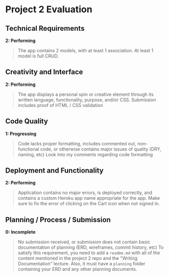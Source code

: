 # Project 2 Evaluation

## Technical Requirements
**2: Performing**
>The app contains 2 models, with at least 1 association. At least 1 model is full CRUD.

## Creativity and Interface
**2: Performing**
>The app displays a personal spin or creative element through its written language, functionality, purpose, and/or CSS. Submission includes proof of HTML / CSS validation

## Code Quality
**1: Progressing**
>Code lacks proper formatting, includes commented out, non-functional code, or otherwise contains major issues of quality (DRY, naming, etc)
>Look into my comments regarding code formatting

## Deployment and Functionality
**2: Performing**
>Application contains no major errors, is deployed correctly, and contains a custom Heroku app name appropriate for the app.
>Make sure to fix the error of clicking on the Cart icon when not signed in. 

## Planning / Process / Submission
**0: Incomplete**
>No submission received, or submission does not contain basic documentation of planning (ERD, wireframes, commit history, etc)
>To satisfy this requirement, you need to add a `readme.md` with all of the content
mentioned in the project 2 repo and the "Writing Documentation" lecture. Also, it must
have a `planning` folder containing your ERD and any other planning documents.
